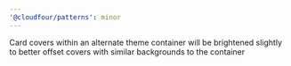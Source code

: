 ```yaml
---
'@cloudfour/patterns': minor
---
```


Card covers within an alternate theme container will be brightened slightly to better offset covers with similar backgrounds to the container
